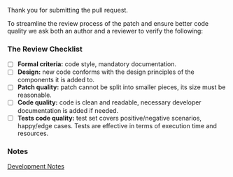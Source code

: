 Thank you for submitting the pull request.

To streamline the review process of the patch and ensure better code quality
we ask both an author and a reviewer to verify the following:

### The Review Checklist
- [ ] **Formal criteria:** code style, mandatory documentation.
- [ ] **Design:** new code conforms with the design principles of the components it is added to.
- [ ] **Patch quality:** patch cannot be split into smaller pieces, its size must be reasonable.
- [ ] **Code quality:** code is clean and readable, necessary developer documentation is added if needed.
- [ ] **Tests code quality:** test set covers positive/negative scenarios, happy/edge cases. Tests are effective in terms of execution time and resources.

### Notes
[Development Notes](DEV_NOTES.md)
